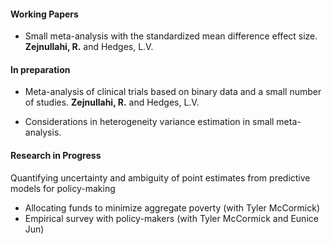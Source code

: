 #### Working Papers

 - Small meta-analysis with the standardized mean difference effect size. **Zejnullahi, R.** and Hedges, L.V. 

#### In preparation

 - Meta-analysis of clinical trials based on binary data and a small number of studies. **Zejnullahi, R.** and Hedges, L.V. 
 
 - Considerations in heterogeneity variance estimation in small meta-analysis. 


#### Research in Progress

Quantifying uncertainty and ambiguity of point estimates from predictive models for policy-making 
 - Allocating funds to minimize aggregate poverty (with Tyler McCormick)
 - Empirical survey with policy-makers (with Tyler McCormick and Eunice Jun)

